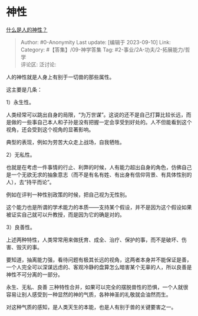 # 神性
[什么是人的神性？](https://www.zhihu.com/question/20688186/answer/3204556512)

> Author: #0-Anonymity
> Last update: [编辑于 2023-09-10]
> Link:
> Category: #【答集】/09-神学答集
> Tag: #2-事业/2A-功夫/2-拓展能力/哲学  
> 评论区:
> 泛讨论:

人的神性就是人身上有别于一切兽的那些属性。

这主要是几条：

1）永生性。

人类经常可以跳出自身的局限，“为万世谋”。这说的还不是自己打算比较长远，而是做的一些事自己本人和子孙是没有把握一定会享受到好处的。人不但能看到这个视角，还会受到这个视角的显著影响。

典型的表现，例如为劳苦大众走上战场，自我牺牲。

2）无私性。

也就是在考虑一件事情的行止、利弊的时候，人有能力超出自身的角色，仿佛自己是一个无欲无求的抽象意志（而不是有名有姓、有出身有信仰背景、有具体性别的人），去“持平而论”。

例如在评判一种性别政策的时候，把自己视为无性别。

这个能力也是所谓的学术能力的本质——支持某个假设，并不是因为这个假设如果被证实自己就可以升教授，而是因为它的确是对的。

3）良善性。

上述两种特性，人类常常用来做抚育、成全、治疗、保护的事，而不是破坏、伤害、毁灭的事。

要知道，抽离能力强，看待问题有极其长远的视角，这两者本身并不能保证是善，一个人完全可以深谋远虑的、客观冷静的盘算怎么暗害某个无辜的人，所以良善是神性不可分离的一部分。

永生、无私、良善 三种特性合并，如果可以完全的摆脱兽性的恐惧，一个人就很容易让别人感受到一种显然的神的气质，各种神圣的礼敬就会油然而生。

对这种气质的感知，是人类天生的本能，也是人有别于兽的关键要害之一。

